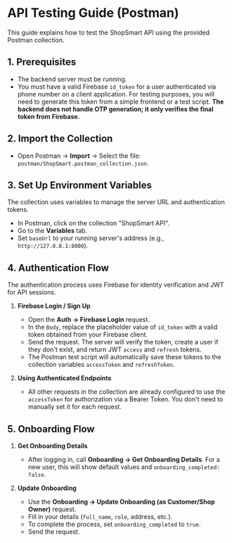 # API Testing Guide (Postman)

This guide explains how to test the ShopSmart API using the provided Postman collection.

## 1. Prerequisites

- The backend server must be running.
- You must have a valid Firebase `id_token` for a user authenticated via phone number on a client application. For testing purposes, you will need to generate this token from a simple frontend or a test script. **The backend does not handle OTP generation; it only verifies the final token from Firebase.**

## 2. Import the Collection

- Open Postman → **Import** → Select the file: `postman/ShopSmart.postman_collection.json`.

## 3. Set Up Environment Variables

The collection uses variables to manage the server URL and authentication tokens.

- In Postman, click on the collection "ShopSmart API".
- Go to the **Variables** tab.
- Set `baseUrl` to your running server's address (e.g., `http://127.0.0.1:8000`).

## 4. Authentication Flow

The authentication process uses Firebase for identity verification and JWT for API sessions.

1.  **Firebase Login / Sign Up**
    -   Open the **Auth → Firebase Login** request.
    -   In the `Body`, replace the placeholder value of `id_token` with a valid token obtained from your Firebase client.
    -   Send the request. The server will verify the token, create a user if they don't exist, and return JWT `access` and `refresh` tokens.
    -   The Postman test script will automatically save these tokens to the collection variables `accessToken` and `refreshToken`.

2.  **Using Authenticated Endpoints**
    -   All other requests in the collection are already configured to use the `accessToken` for authorization via a Bearer Token. You don't need to manually set it for each request.

## 5. Onboarding Flow

1.  **Get Onboarding Details**
    -   After logging in, call **Onboarding → Get Onboarding Details**. For a new user, this will show default values and `onboarding_completed: false`.

2.  **Update Onboarding**
    -   Use the **Onboarding → Update Onboarding (as Customer/Shop Owner)** request.
    -   Fill in your details (`full_name`, `role`, address, etc.).
    -   To complete the process, set `onboarding_completed` to `true`.
    -   Send the request.
